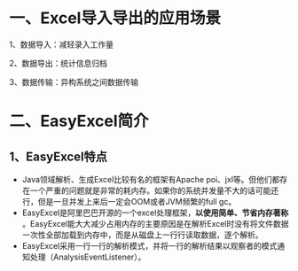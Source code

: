 # 一、Excel导入导出的应用场景

1、数据导入：减轻录入工作量

2、数据导出：统计信息归档

3、数据传输：异构系统之间数据传输

# 二、EasyExcel简介

## 1、EasyExcel特点

- Java领域解析、生成Excel比较有名的框架有Apache
  poi、jxl等。但他们都存在一个严重的问题就是非常的耗内存。如果你的系统并发量不大的话可能还行，但是一旦并发上来后一定会OOM或者JVM频繁的full
  gc。
- EasyExcel是阿里巴巴开源的一个excel处理框架，**以使用简单、节省内存著称**
  。EasyExcel能大大减少占用内存的主要原因是在解析Excel时没有将文件数据一次性全部加载到内存中，而是从磁盘上一行行读取数据，逐个解析。
- EasyExcel采用一行一行的解析模式，并将一行的解析结果以观察者的模式通知处理（AnalysisEventListener）。
